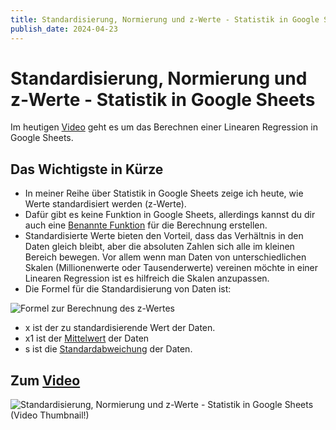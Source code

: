```yaml
---
title: Standardisierung, Normierung und z-Werte - Statistik in Google Sheets
publish_date: 2024-04-23
---
```


# Standardisierung, Normierung und z-Werte - Statistik in Google Sheets

Im heutigen [Video](https://youtu.be/bplq_YDN2u4) geht es um das Berechnen einer Linearen Regression in Google Sheets. 

## Das Wichtigste in Kürze

- In meiner Reihe über Statistik in Google Sheets zeige ich heute, wie Werte standardisiert werden (z-Werte).
- Dafür gibt es keine Funktion in Google Sheets, allerdings kannst du dir auch eine [Benannte Funktion](https://youtu.be/L2LVHTGzizU) für die Berechnung erstellen.
- Standardisierte Werte bieten den Vorteil, dass das Verhältnis in den Daten gleich bleibt, aber die absoluten Zahlen sich alle im kleinen Bereich bewegen. Vor allem wenn man Daten von unterschiedlichen Skalen (Millionenwerte oder Tausenderwerte) vereinen möchte in einer Linearen Regression ist es hilfreich die Skalen anzupassen.
- Die Formel für die Standardisierung von Daten ist:

![Formel zur Berechnung des z-Wertes](../../images/formeln/581_formel.jpg "Formel zur Berechnung des z-Wertes")

- x ist der zu standardisierende Wert der Daten.
- x1 ist der [Mittelwert](https://youtu.be/hI5HJkvrwmg) der Daten
- s ist die [Standardabweichung](https://youtu.be/SX7qqCNMHzw) der Daten.

## Zum [Video](https://youtu.be/bplq_YDN2u4)

![Standardisierung, Normierung und z-Werte - Statistik in Google Sheets (Video Thumbnail!)](../../thumbnails/Fertig581.jpg "Standardisierung, Normierung und z-Werte - Statistik in Google Sheets (Video Thumbnail!)")